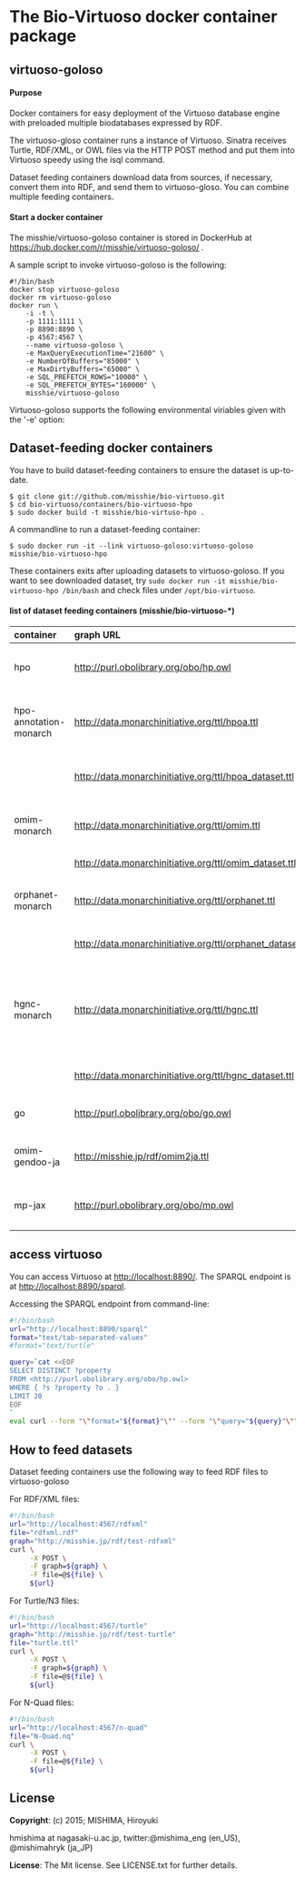 # The Bio-Virtuoso docker container package

## virtuoso-goloso
#### Purpose
Docker containers for easy deployment of the Virtuoso database engine with preloaded multiple biodatabases expressed by RDF.

The virtuoso-gloso container runs a instance of Virtuoso. Sinatra receives Turtle, RDF/XML, or OWL files via the HTTP POST method and put them into Virtuoso speedy using the isql command.

Dataset feeding containers download data from sources, if necessary, convert them into RDF, and send them to virtuoso-gloso. You can combine multiple feeding containers.

#### Start a docker container
The misshie/virtuoso-goloso container is stored in DockerHub at https://hub.docker.com/r/misshie/virtuoso-goloso/ .

A sample script to invoke virtuoso-goloso is the following:
```
#!/bin/bash
docker stop virtuoso-goloso
docker rm virtuoso-goloso
docker run \
    -i -t \
    -p 1111:1111 \
    -p 8890:8890 \
    -p 4567:4567 \
    --name virtuoso-goloso \
    -e MaxQueryExecutionTime="21600" \
    -e NumberOfBuffers="85000" \
    -e MaxDirtyBuffers="65000" \
    -e SQL_PREFETCH_ROWS="10000" \
    -e SQL_PREFETCH_BYTES="160000" \
    misshie/virtuoso-goloso
```

Virtuoso-goloso supports the following environmental viriables given with the '-e' option:
 



## Dataset-feeding docker containers
You have to build dataset-feeding containers to ensure the dataset is up-to-date.

```
$ git clone git://github.com/misshie/bio-virtuoso.git
$ cd bio-virtuoso/containers/bio-virtuoso-hpo
$ sudo docker build -t misshie/bio-virtuso-hpo .
```

A commandline to run a dataset-feeding container:

```
$ sudo docker run -it --link virtuoso-goloso:virtuoso-goloso misshie/bio-virtuoso-hpo
```

These containers exits after uploading datasets to virtuoso-goloso. If you want to see downloaded dataset, try `sudo docker run -it misshie/bio-virtuoso-hpo /bin/bash` and check files under `/opt/bio-virtuoso`.

#### list of dataset feeding containers (misshie/bio-virtuoso-*)

|container               |graph URL|description|
|:-----------------------|:----------------------------------------------------------|:-------------------------------------------|
|hpo                     |http://purl.obolibrary.org/obo/hp.owl                      |Human Phenotype Ontology (HPO)              |
|hpo-annotation-monarch  |http://data.monarchinitiative.org/ttl/hpoa.ttl             |HPO annotations RDFied by Monarch Initiative |
|                        |http://data.monarchinitiative.org/ttl/hpoa_dataset.ttl     |HPO annotations dataset description          |
|omim-monarch            |http://data.monarchinitiative.org/ttl/omim.ttl             |OMIM data RDFied by Monarch Initiative           |
|                        |http://data.monarchinitiative.org/ttl/omim_dataset.ttl     |OMIM dataset description                    |
|orphanet-monarch        |http://data.monarchinitiative.org/ttl/orphanet.ttl         |Orphanet data RDFied by Monarch Initiative       |
|                        |http://data.monarchinitiative.org/ttl/orphanet_dataset.ttl |Orphanet dataset description                |
|hgnc-monarch            |http://data.monarchinitiative.org/ttl/hgnc.ttl             |Human Genome Nomenclature Comittee (HGNC) data RDFied by Monarch Initiative       |
|                        |http://data.monarchinitiative.org/ttl/hgnc_dataset.ttl     |HGNC dataset description                    |
|go                      |http://purl.obolibrary.org/obo/go.owl                      |Gene Ontology (GO)                          |
|omim-gendoo-ja          |http://misshie.jp/rdf/omim2ja.ttl                          |Gendoo's ja_JP translation of OMIM entries  |
|mp-jax                  |http://purl.obolibrary.org/obo/mp.owl                      |Mammalian Phenotype ontology (MP) of Jax    |

## access virtuoso
You can access Virtuoso at <http://localhost:8890/>. The SPARQL endpoint is at <http://localhost:8890/sparql>.

Accessing the SPARQL endpoint from command-line:
```bash
#!/bin/bash
url="http://localhost:8890/sparql"
format="text/tab-separated-values"
#format="text/turtle"

query=`cat <<EOF
SELECT DISTINCT ?property
FROM <http://purl.obolibrary.org/obo/hp.owl> 
WHERE { ?s ?property ?o . }
LIMIT 20
EOF
`
eval curl --form "\"format="${format}"\"" --form "\"query="${query}"\"" ${url}
```

## How to feed datasets
Dataset feeding containers use the following way to feed RDF files to virtuoso-goloso

For RDF/XML files:
```bash
#!/bin/bash
url="http://localhost:4567/rdfxml"
file="rdfxml.rdf"
graph="http://misshie.jp/rdf/test-rdfxml"
curl \
     -X POST \
     -F graph=${graph} \
     -F file=@${file} \
     ${url}
```
For Turtle/N3 files:
```bash
#!/bin/bash
url="http://localhost:4567/turtle"
graph="http://misshie.jp/rdf/test-turtle"
file="turtle.ttl"
curl \
     -X POST \
     -F graph=${graph} \
     -F file=@${file} \
     ${url}
```

For N-Quad files:
```bash
#!/bin/bash
url="http://localhost:4567/n-quad"
file="N-Quad.nq"
curl \
     -X POST \
     -F file=@${file} \
     ${url}
```

## License
**Copyright**: (c) 2015; MISHIMA, Hiroyuki

hmishima at nagasaki-u.ac.jp, twitter:@mishima_eng (en_US), @mishimahryk (ja_JP)

**License**: The Mit license. See LICENSE.txt for further details.
